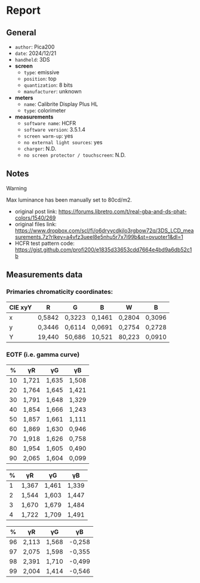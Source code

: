 # Report

## General

- `author`: Pica200
- `date`: 2024/12/21
- `handheld`: 3DS
- **screen**
    - `type`: emissive
    - `position`: top
    - `quantization`: 8 bits
    - `manufacturer`: unknown
- **meters**
    - `name`: Calibrite Display Plus HL
    - `type`: colorimeter
- **measurements**
   - `software name`: HCFR
   - `software version`: 3.5.1.4
   - `screen warm-up`: yes
   - `no external light sources`: yes
   - `charger`: N.D.
   - `no screen protector / touchscreen`: N.D.

## Notes

> [!WARNING]
> Max luminance has been manually set to 80cd/m2.

- original post link: https://forums.libretro.com/t/real-gba-and-ds-phat-colors/1540/269
- original files link: https://www.dropbox.com/scl/fi/o6dryycdkjlo3rgbow72q/3DS_LCD_measurements.7z?rlkey=a4vfz3ueel8e5nhu5r7x7i99b&st=ovuoter1&dl=1
- HCFR test pattern code: https://gist.github.com/profi200/e1835d33653cdd7664e4bd9a6db52c1b

## Measurements data

### Primaries chromaticity coordinates:

| CIE xyY | R | G | B | W | B |
| --- | --- | ---| --- | --- | --- |
| x	| 0,5842 | 0,3223 | 0,1461 | 0,2804 | 0,3096 | 
| y	| 0,3446 | 0,6114 | 0,0691 | 0,2754 | 0,2728 | 
| Y	| 19,440 | 50,686 | 10,521 | 80,223 | 0,0910 | 

### EOTF (i.e. gamma curve)

| % | γR | γG | γB |
| --- | --- | ---| --- |
| 10 | 1,721 | 1,635 | 1,508 | 
| 20 | 1,764 | 1,645 | 1,421 | 
| 30 | 1,791 | 1,648 | 1,329 | 
| 40 | 1,854 | 1,666 | 1,243 | 
| 50 | 1,857 | 1,661 | 1,111 | 
| 60 | 1,869 | 1,630 | 0,946 | 
| 70 | 1,918 | 1,626 | 0,758 | 
| 80 | 1,954 | 1,605 | 0,490 | 
| 90 | 2,065 | 1,604 | 0,099 | 

| % | γR | γG | γB |
| --- | --- | ---| --- |
| 1	| 1,367	| 1,461	| 1,339	|
| 2	| 1,544	| 1,603	| 1,447	|
| 3	| 1,670	| 1,679	| 1,484	|
| 4	| 1,722	| 1,709	| 1,491	|
 
| % | γR | γG | γB |
| --- | --- | --- | --- |
| 96 | 2,113 | 1,568 | -0,258 |
| 97 | 2,075 | 1,598 | -0,355 |
| 98 | 2,391 | 1,710 | -0,499 |
| 99 | 2,004 | 1,414 | -0,546 |
			
		
